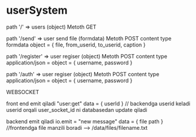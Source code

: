 # userSystem

path '/' => users (object) Metoth GET

path '/send' => user send file (formdata) Metoth POST content type formdata  object = { file, from_userid, to_userid, caption }

path '/register' =>  user regiser (object) Metoth POST content type application/json = object = { username, password }

path '/auth' =>  user regiser (object) Metoth POST content type application/json = object = { username, password }

WEBSOCKET

front end emit qiladi "user:get"  data = { userId } // backendga userid keladi userid orqali user_socket_id ni databasedan update qiladi 

backend emit qiladi io.emit = "new message" data = { file path } //frontendga file manzili boradi --> /data/files/filename.txt


